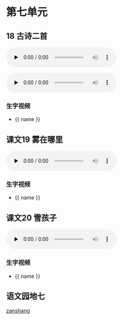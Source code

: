 # 第七单元

## 18 古诗二首

<audio class="myaudio" controls="" preload="none"><source src="//cnvod.cnr.cn/audio2017/ondemand/media/1100/201812/5C09E481-2C98-43B0-A1E7-4EE50A141C1A_2018-12-0711_10_36_0.m4a"></audio>

<audio class="myaudio" controls="" preload="none"><source src="//cnvod.cnr.cn/audio2017/ondemand/media/1100/201805/5AF56D68-4A58-4F54-A88B-2E460A141C1A_2018-05-1118_16_35_0.m4a"></audio>

<Ebook grade="xxyw2a" :pages="83" :paged="85" ></Ebook> 

### 生字视频

<div class="shengzi">
    <ul><li v-for="(value, name,index) in kw18" v-on:click="clickvideo" :data-videosrc="value" :key="index">{{ name }}</li></ul>
</div>

## 课文19 雾在哪里

<audio class="myaudio" controls="" preload="none"><source src="//cnvod.cnr.cn/audio2017/ondemand/media/1100/201805/5AF56D68-3FD0-41DC-B6D9-2E460A141C1A_2018-05-1118_19_41_0.m4a"></audio>

<Ebook grade="xxyw2a" :pages="86" :paged="88" ></Ebook> 

### 生字视频

<div class="shengzi">
    <ul><li v-for="(value, name,index) in kw19" v-on:click="clickvideo" :data-videosrc="value" :key="index">{{ name }}</li></ul>
</div>


## 课文20 雪孩子

<audio class="myaudio" controls="" preload="none"><source src="//cnvod.cnr.cn/audio2017/ondemand/media/1100/201805/5AF56D7B-0B90-4971-80F8-2E590A141C1A_2018-05-1118_03_17_0.m4a"></audio>

<Ebook grade="xxyw2a" :pages="89" :paged="92" ></Ebook> 

### 生字视频

<div class="shengzi">
    <ul><li v-for="(value, name,index) in kw20" v-on:click="clickvideo" :data-videosrc="value" :key="index">{{ name }}</li></ul>
</div>


## 语文园地七

<Ebook grade="xxyw2a" :pages="93" :paged="96" ></Ebook> 


[zanshang](../res/zanshang.md ':include')